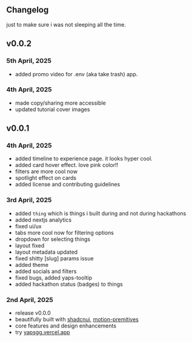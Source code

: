## Changelog 

just to make sure i was not sleeping all the time.

## v0.0.2

### 5th April, 2025
- added promo video for .env (aka take trash) app.

### 4th April, 2025
- made copy/sharing more accessible
- updated tutorial cover images

## v0.0.1

### 4th April, 2025
- added timeline to experience page. it looks hyper cool.
- added card hover effect. love pink color!!
- filters are more cool now
- spotlight effect on cards
- added license and contributing guidelines

### 3rd April, 2025
- added `thing` which is things i built during and not during hackathons
- added nextjs analytics
- fixed ui/ux
- tabs more cool now for filtering options
- dropdown for selecting things
- layout fixed
- layout metadata updated
- fixed shitty [slug] params issue
- added theme
- added socials and filters
- fixed bugs, added yaps-tooltip
- added hackathon status (badges) to things

### 2nd April, 2025
- release v0.0.0
- beautifully built with [shadcnui](https://ui.shadcn.com/), [motion-premitives](https://motion-primitives.com)
- core features and design enhancements
- try [yapsgg.vercel.app](https://yapsgg.vercel.app) 